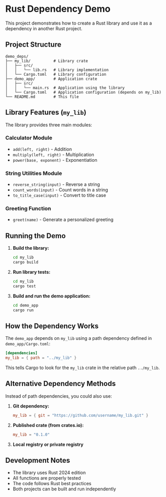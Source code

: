 # Rust Dependency Demo

This project demonstrates how to create a Rust library and use it as a dependency in another Rust project.

## Project Structure

```
demo_deps/
├── my_lib/          # Library crate
│   ├── src/
│   │   └── lib.rs   # Library implementation
│   └── Cargo.toml   # Library configuration
├── demo_app/        # Application crate
│   ├── src/
│   │   └── main.rs  # Application using the library
│   └── Cargo.toml   # Application configuration (depends on my_lib)
└── README.md        # This file
```

## Library Features (`my_lib`)

The library provides three main modules:

### Calculator Module
- `add(left, right)` - Addition
- `multiply(left, right)` - Multiplication  
- `power(base, exponent)` - Exponentiation

### String Utilities Module
- `reverse_string(input)` - Reverse a string
- `count_words(input)` - Count words in a string
- `to_title_case(input)` - Convert to title case

### Greeting Function
- `greet(name)` - Generate a personalized greeting

## Running the Demo

1. **Build the library:**
   ```bash
   cd my_lib
   cargo build
   ```

2. **Run library tests:**
   ```bash
   cd my_lib
   cargo test
   ```

3. **Build and run the demo application:**
   ```bash
   cd demo_app
   cargo run
   ```

## How the Dependency Works

The `demo_app` depends on `my_lib` using a path dependency defined in `demo_app/Cargo.toml`:

```toml
[dependencies]
my_lib = { path = "../my_lib" }
```

This tells Cargo to look for the `my_lib` crate in the relative path `../my_lib`.

## Alternative Dependency Methods

Instead of path dependencies, you could also use:

1. **Git dependency:**
   ```toml
   my_lib = { git = "https://github.com/username/my_lib.git" }
   ```

2. **Published crate (from crates.io):**
   ```toml
   my_lib = "0.1.0"
   ```

3. **Local registry or private registry**

## Development Notes

- The library uses Rust 2024 edition
- All functions are properly tested
- The code follows Rust best practices
- Both projects can be built and run independently
